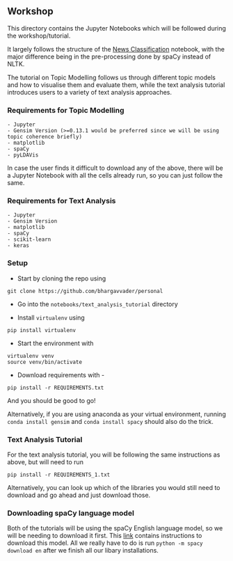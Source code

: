 ## Workshop

This directory contains the Jupyter Notebooks which will be followed during the workshop/tutorial.

It largely follows the structure of the [News Classification](https://github.com/RaRe-Technologies/gensim/blob/develop/docs/notebooks/gensim_news_classification.ipynb) notebook, with the major difference being in the pre-processing done by spaCy instead of NLTK.

The tutorial on Topic Modelling follows us through different topic models and how to visualise them and evaluate them, while the text analysis tutorial introduces users to a variety of text analysis approaches.

### Requirements for Topic Modelling

```
- Jupyter
- Gensim Version (>=0.13.1 would be preferred since we will be using topic coherence briefly)
- matplotlib
- spaCy
- pyLDAVis
```

In case the user finds it difficult to download any of the above, there will be a Jupyter Notebook with all the cells already run, so you can just follow the same.

### Requirements for Text Analysis

```
- Jupyter
- Gensim Version 
- matplotlib
- spaCy
- scikit-learn
- keras
```

### Setup

- Start by cloning the repo using

`git clone https://github.com/bhargavvader/personal`

- Go into the `notebooks/text_analysis_tutorial` directory

- Install `virtualenv` using

`pip install virtualenv`

- Start the environment with

```
virtualenv venv
source venv/bin/activate
```

- Download requirements with -

`pip install -r REQUIREMENTS.txt`

And you should be good to go!

Alternatively, if you are using anaconda as your virtual environment, running `conda install gensim` and `conda install spacy` should also do the trick.

### Text Analysis Tutorial

For the text analysis tutorial, you will be following the same instructions as above, but will need to run

`pip install -r REQUIREMENTS_1.txt`

Alternatively, you can look up which of the libraries you would still need to download and go ahead and just download those.

### Downloading spaCy language model

Both of the tutorials will be using the spaCy English language model, so we will be needing to download it first.
This [link](https://spacy.io/usage/models) contains instructions to download this model.
All we really have to do is run `python -m spacy download en` after we finish all our libary installations.